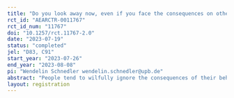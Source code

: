 ```yaml
---
title: "Do you look away now, even if you face the consequences on others, later?"
rct_id: "AEARCTR-0011767"
rct_id_num: "11767"
doi: "10.1257/rct.11767-2.0"
date: "2023-07-19"
status: "completed"
jel: "D83, C91"
start_year: "2023-07-26"
end_year: "2023-08-08"
pi: "Wendelin Schnedler wendelin.schnedler@upb.de"
abstract: "People tend to wilfully ignore the consequences of their behavior on others. We examine whether this changes if they know that they will learn about these consequences after their decision? We investigate this question with an online experiment."
layout: registration
---
```


